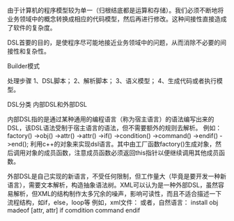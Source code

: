 由于计算机的程序模型较为单一（归根结底都是运算和存储）。我们必须不断地将业务领域中的概念转换成相应的代码模型，然后再进行修改。这种间接性直接造成了软件的复杂度。

DSL首要的目的，是使程序尽可能地接近业务领域中的问题，从而消除不必要的间接性和复杂性。

Builder模式

处理步骤
1、DSL脚本；
2、解析脚本；
3、语义模型；
4、生成代码或者执行模型。

DSL分类
内部DSL和外部DSL

内部DSL指的是通过某种通用的编程语言（称为宿主语言）的语法编写出来的DSL，该DSL语法受制于宿主语言的语法，但不需要额外的规则去解析。
例如：
factory()
    ->obj()
        ->attr()
        ->attr()
    ->if()
        ->condition()
        ->command()
    ->endif()
->end();
利用c++的对象来实现dsl语言。其中由工厂函数factory()生成对象，然后调用对象的成员函数，注意成员函数必须返回this指针以便继续调用其他成员函数。

外部DSL是自己实现的新语言，不受任何限制，但工作量大（毕竟是要开发一种新语言），需要文本解析，构造抽象语法树。XML可以认为是一种外部DSL，虽然容易解析，但XML的结构制作太多冗余的噪声，影响可读性，而且不适合描述一下流程结构，如if，else，loop等
例如，xml文件：
<factory>
    <obj>
        <attr/>
        <attr/>
    </obj>
    <if>
        <condition/>
        <command/>
    </if>
</factory>
或者，自然语言：
install obj madeof [attr, attr]
    if comdition command endif
